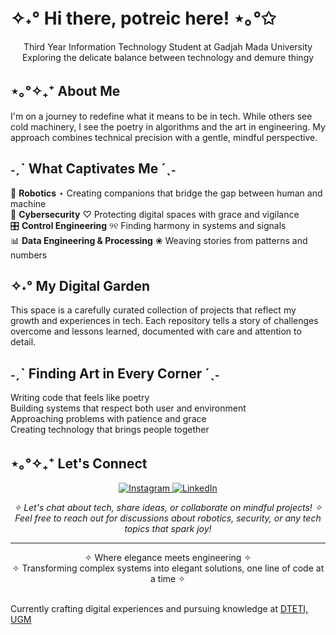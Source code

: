 
# ✧˖° Hi there, potreic here! ⋆｡°✩

<p align="center">
  Third Year Information Technology Student at Gadjah Mada University</i>
  <br>
  Exploring the delicate balance between technology and demure thingy</i>
</p>

## ⋆｡°✧₊⁺ About Me
I'm on a journey to redefine what it means to be in tech. While others see cold machinery, I see the poetry in algorithms and the art in engineering. My approach combines technical precision with a gentle, mindful perspective.

## ˗ˏˋ What Captivates Me ´ˎ˗
🤖 **Robotics** ⋆ Creating companions that bridge the gap between human and machine  
🔐 **Cybersecurity** ♡ Protecting digital spaces with grace and vigilance  
🎛️ **Control Engineering** ୨୧ Finding harmony in systems and signals  
📊 **Data Engineering & Processing** ❀ Weaving stories from patterns and numbers

## ✧˖° My Digital Garden
This space is a carefully curated collection of projects that reflect my growth and experiences in tech. Each repository tells a story of challenges overcome and lessons learned, documented with care and attention to detail.

## ˗ˏˋ Finding Art in Every Corner ´ˎ˗
Writing code that feels like poetry  
Building systems that respect both user and environment  
Approaching problems with patience and grace  
Creating technology that brings people together

## ⋆｡°✧₊⁺ Let's Connect
<p align="center">
  <a href="https://instagram.com/potreic">
    <img src="https://img.shields.io/badge/Instagram-E4405F?style=for-the-badge&logo=instagram&logoColor=white" alt="Instagram"/>
  </a>
  <a href="https://www.linkedin.com/in/nibroosharyanto">
    <img src="https://img.shields.io/badge/LinkedIn-0077B5?style=for-the-badge&logo=linkedin&logoColor=white" alt="LinkedIn"/>
  </a>
</p>
<p align="center">
<i>✧ Let's chat about tech, share ideas, or collaborate on mindful projects! ✧  
Feel free to reach out for discussions about robotics, security, or any tech topics that spark joy!</i>
</p>

---
  
<p align="center">
  ✧ Where elegance meets engineering ✧
<br>
  ✧ Transforming complex systems into elegant solutions, one line of code at a time  ✧
<br>
<br>

Currently crafting digital experiences and pursuing knowledge at [DTETI, UGM](https://sarjana.jteti.ugm.ac.id/)
</p>
